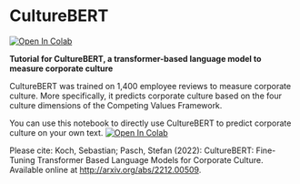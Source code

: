 # CultureBERT
[![Open In Colab](https://colab.research.google.com/assets/colab-badge.svg)](https://githubtocolab.com/Stefan-Pasch/CultureBERT/blob/main/Tutorial_CultureBERT.ipynb)

**Tutorial for CultureBERT, a transformer-based language model to measure corporate culture**

CultureBERT was trained on 1,400 employee reviews to measure corporate culture. More specifically, it predicts corporate culture based on the four culture dimensions of the Competing Values Framework.

You can use this notebook to directly use CultureBERT to predict corporate culture on your own text. [![Open In Colab](https://colab.research.google.com/assets/colab-badge.svg)](https://githubtocolab.com/Stefan-Pasch/CultureBERT/blob/main/Tutorial_CultureBERT.ipynb)

Please cite: Koch, Sebastian; Pasch, Stefan (2022): CultureBERT: Fine-Tuning Transformer Based Language Models for Corporate Culture. Available online at http://arxiv.org/abs/2212.00509.
